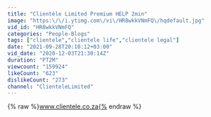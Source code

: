 ```yaml
---
title: "Clientèle Limited Premium HELP 2min"
image: "https:\/\/i.ytimg.com\/vi\/HR8wkkVNmFQ\/hqdefault.jpg"
vid_id: "HR8wkkVNmFQ"
categories: "People-Blogs"
tags: ["clientele","clientele life","clientele legal"]
date: "2021-09-28T20:10:12+03:00"
vid_date: "2020-12-03T21:30:14Z"
duration: "PT2M"
viewcount: "159924"
likeCount: "623"
dislikeCount: "273"
channel: "ClienteleLimited"
---
```

{% raw %}www.clientele.co.za{% endraw %}
